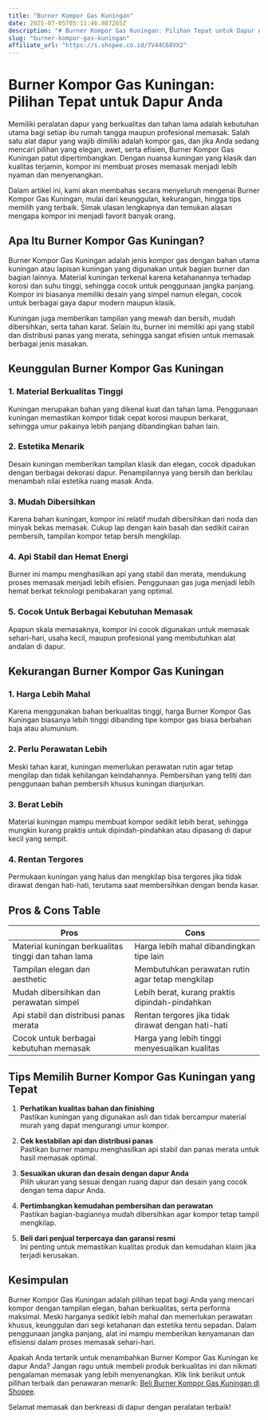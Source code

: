 ```yaml
---
title: "Burner Kompor Gas Kuningan"
date: 2025-07-05T05:11:46.807265Z
description: "# Burner Kompor Gas Kuningan: Pilihan Tepat untuk Dapur Anda..."
slug: "burner-kompor-gas-kuningan"
affiliate_url: "https://s.shopee.co.id/7V44C68VX2"
---
```

# Burner Kompor Gas Kuningan: Pilihan Tepat untuk Dapur Anda

Memiliki peralatan dapur yang berkualitas dan tahan lama adalah kebutuhan utama bagi setiap ibu rumah tangga maupun profesional memasak. Salah satu alat dapur yang wajib dimiliki adalah kompor gas, dan jika Anda sedang mencari pilihan yang elegan, awet, serta efisien, Burner Kompor Gas Kuningan patut dipertimbangkan. Dengan nuansa kuningan yang klasik dan kualitas terjamin, kompor ini membuat proses memasak menjadi lebih nyaman dan menyenangkan.

Dalam artikel ini, kami akan membahas secara menyeluruh mengenai Burner Kompor Gas Kuningan, mulai dari keunggulan, kekurangan, hingga tips memilih yang terbaik. Simak ulasan lengkapnya dan temukan alasan mengapa kompor ini menjadi favorit banyak orang.

## Apa Itu Burner Kompor Gas Kuningan?

Burner Kompor Gas Kuningan adalah jenis kompor gas dengan bahan utama kuningan atau lapisan kuningan yang digunakan untuk bagian burner dan bagian lainnya. Material kuningan terkenal karena ketahanannya terhadap korosi dan suhu tinggi, sehingga cocok untuk penggunaan jangka panjang. Kompor ini biasanya memiliki desain yang simpel namun elegan, cocok untuk berbagai gaya dapur modern maupun klasik.

Kuningan juga memberikan tampilan yang mewah dan bersih, mudah dibersihkan, serta tahan karat. Selain itu, burner ini memiliki api yang stabil dan distribusi panas yang merata, sehingga sangat efisien untuk memasak berbagai jenis masakan.

## Keunggulan Burner Kompor Gas Kuningan

### 1. Material Berkualitas Tinggi
Kuningan merupakan bahan yang dikenal kuat dan tahan lama. Penggunaan kuningan memastikan kompor tidak cepat korosi maupun berkarat, sehingga umur pakainya lebih panjang dibandingkan bahan lain.

### 2. Estetika Menarik
Desain kuningan memberikan tampilan klasik dan elegan, cocok dipadukan dengan berbagai dekorasi dapur. Penampilannya yang bersih dan berkilau menambah nilai estetika ruang masak Anda.

### 3. Mudah Dibersihkan
Karena bahan kuningan, kompor ini relatif mudah dibersihkan dari noda dan minyak bekas memasak. Cukup lap dengan kain basah dan sedikit cairan pembersih, tampilan kompor tetap bersih mengkilap.

### 4. Api Stabil dan Hemat Energi
Burner ini mampu menghasilkan api yang stabil dan merata, mendukung proses memasak menjadi lebih efisien. Penggunaan gas juga menjadi lebih hemat berkat teknologi pembakaran yang optimal.

### 5. Cocok Untuk Berbagai Kebutuhan Memasak
Apapun skala memasaknya, kompor ini cocok digunakan untuk memasak sehari-hari, usaha kecil, maupun profesional yang membutuhkan alat andalan di dapur.

## Kekurangan Burner Kompor Gas Kuningan

### 1. Harga Lebih Mahal
Karena menggunakan bahan berkualitas tinggi, harga Burner Kompor Gas Kuningan biasanya lebih tinggi dibanding tipe kompor gas biasa berbahan baja atau alumunium.

### 2. Perlu Perawatan Lebih
Meski tahan karat, kuningan memerlukan perawatan rutin agar tetap mengilap dan tidak kehilangan keindahannya. Pembersihan yang teliti dan penggunaan bahan pembersih khusus kuningan dianjurkan.

### 3. Berat Lebih
Material kuningan mampu membuat kompor sedikit lebih berat, sehingga mungkin kurang praktis untuk dipindah-pindahkan atau dipasang di dapur kecil yang sempit.

### 4. Rentan Tergores
Permukaan kuningan yang halus dan mengkilap bisa tergores jika tidak dirawat dengan hati-hati, terutama saat membersihkan dengan benda kasar.

## Pros & Cons Table

| Pros                                                      | Cons                                                      |
|------------------------------------------------------------|------------------------------------------------------------|
| Material kuningan berkualitas tinggi dan tahan lama        | Harga lebih mahal dibandingkan tipe lain                  |
| Tampilan elegan dan aesthetic                             | Membutuhkan perawatan rutin agar tetap mengkilap         |
| Mudah dibersihkan dan perawatan simpel                     | Lebih berat, kurang praktis dipindah-pindahkan           |
| Api stabil dan distribusi panas merata                     | Rentan tergores jika tidak dirawat dengan hati-hati      |
| Cocok untuk berbagai kebutuhan memasak                     | Harga yang lebih tinggi menyesuaikan kualitas             |

## Tips Memilih Burner Kompor Gas Kuningan yang Tepat

1. **Perhatikan kualitas bahan dan finishing**  
Pastikan kuningan yang digunakan asli dan tidak bercampur material murah yang dapat mengurangi umur kompor.

2. **Cek kestabilan api dan distribusi panas**  
Pastikan burner mampu menghasilkan api stabil dan panas merata untuk hasil memasak optimal.

3. **Sesuaikan ukuran dan desain dengan dapur Anda**  
Pilih ukuran yang sesuai dengan ruang dapur dan desain yang cocok dengan tema dapur Anda.

4. **Pertimbangkan kemudahan pembersihan dan perawatan**  
Pastikan bagian-bagiannya mudah dibersihkan agar kompor tetap tampil mengkilap.

5. **Beli dari penjual terpercaya dan garansi resmi**  
Ini penting untuk memastikan kualitas produk dan kemudahan klaim jika terjadi kerusakan.

## Kesimpulan

Burner Kompor Gas Kuningan adalah pilihan tepat bagi Anda yang mencari kompor dengan tampilan elegan, bahan berkualitas, serta performa maksimal. Meski harganya sedikit lebih mahal dan memerlukan perawatan khusus, keunggulan dari segi ketahanan dan estetika tentu sepadan. Dalam penggunaan jangka panjang, alat ini mampu memberikan kenyamanan dan efisiensi dalam proses memasak sehari-hari.

Apakah Anda tertarik untuk menambahkan Burner Kompor Gas Kuningan ke dapur Anda? Jangan ragu untuk membeli produk berkualitas ini dan nikmati pengalaman memasak yang lebih menyenangkan. Klik link berikut untuk pilihan terbaik dan penawaran menarik: [Beli Burner Kompor Gas Kuningan di Shopee](https://s.shopee.co.id/7V44C68VX2).  

Selamat memasak dan berkreasi di dapur dengan peralatan terbaik!